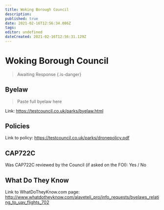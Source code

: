 ```yaml
---
title: Woking Borough Council
description: 
published: true
date: 2021-02-16T12:56:34.086Z
tags: 
editor: undefined
dateCreated: 2021-02-16T12:56:31.129Z
---
```


# Woking Borough Council
>  Awaiting Response
> {.is-danger}

## Byelaw
> Paste full byelaw here

Link:
https://testcouncil.co.uk/parks/byelaw.html

## Policies
Link to policy:
https://testcouncil.co.uk/parks/dronepolicy.pdf

## CAP722C

Was CAP722C reviewed by the Council (if asked on the FOI): Yes / No

## What Do They Know

Link to WhatDoTheyKnow.com page:
http://www.whatdotheyknow.com/alaveteli_pro/info_requests/byelaws_relating_to_uav_flights_702

